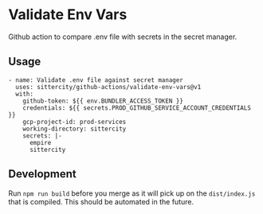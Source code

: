 # Validate Env Vars
Github action to compare .env file with secrets in the secret manager.

## Usage

```
- name: Validate .env file against secret manager
  uses: sittercity/github-actions/validate-env-vars@v1
  with:
    github-token: ${{ env.BUNDLER_ACCESS_TOKEN }}
    credentials: ${{ secrets.PROD_GITHUB_SERVICE_ACCOUNT_CREDENTIALS }}
    gcp-project-id: prod-services
    working-directory: sittercity
    secrets: |-
      empire
      sittercity
```

## Development
Run `npm run build` before you merge as it will pick up on the `dist/index.js` that is compiled. This should be automated in the future.

